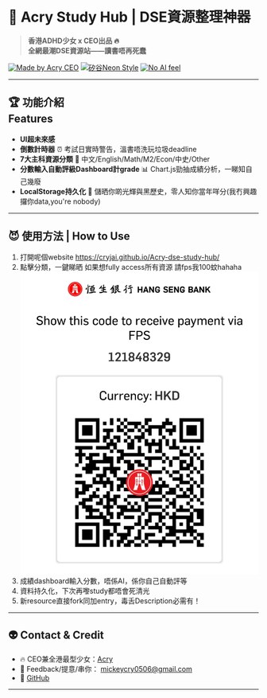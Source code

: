 # 🚀 Acry Study Hub | DSE資源整理神器

> **香港ADHD少女 x CEO出品 🔥  
> 全網最潮DSE資源站——讀書唔再死蠢**  

[![Made by Acry CEO](https://img.shields.io/badge/made%20by-Acry%20CEO-purple?style=for-the-badge)](https://github.com/Cryjai)
[![矽谷Neon Style](https://img.shields.io/badge/UI-HIGH%20TECH-blueviolet?style=for-the-badge)](https://github.com/Cryjai)
[![No AI feel](https://img.shields.io/badge/%E7%84%A1AI%E8%84%AB%E9%A6%99-%E7%9C%9F%E4%BA%BA%E7%82%BA%E4%B8%BB-limegreen?style=for-the-badge)](https://github.com/Cryjai)

---

## 🏆 **功能介紹</br>Features**

- **UI超未來感**
- **倒數計時器** ⏰ 考試日實時警告，溫書唔洗玩垃圾deadline
- **7大主科資源分類** 🧠 中文/English/Math/M2/Econ/中史/Other  
- **分數輸入自動評級Dashboard計grade** 📊 Chart.js勁抽成績分析，一睇知自己幾廢
- **LocalStorage持久化** 💾 儲晒你啲光輝與黑歷史，零人知你當年咩分(我冇興趣攞你data,you're nobody)

---

## 😈 **使用方法 | How to Use**

1. 打開呢個website https://cryjai.github.io/Acry-dse-study-hub/
2. 點擊分類，一鍵睇晒 如果想fully access所有資源 請fps我100蚊hahaha [![fps code](fps.jpg)](fps.jpg)
3. 成績dashboard輸入分數，唔係AI，係你自己自動評等
4. 資料持久化，下次再嚟study都唔會死清光
5. 新resource直接fork同加entry，毒舌Description必需有！

---

## 👽 **Contact & Credit**

- 🔥 CEO兼全港最型少女：[Acry](https://github.com/Cryjai)
- 👾 Feedback/提意/串你： [mickeycry0506@gmail.com](mailto:mickeycry0506@gmail.com)
- 🔗 [GitHub](https://github.com/Cryjai)

---

